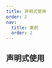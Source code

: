 ```yaml
---
title: 声明式使用
order: 2
nav:
  title: 案例
  order: 2
---
```


## 声明式使用

<code src="../examples/useStatement.tsx" />
